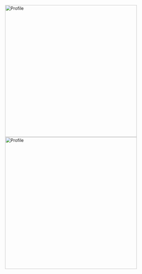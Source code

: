 <img src="https://github.com/luanbalves/luanbalves/assets/88348475/d8ba9b1c-8ee7-4745-86cf-c22330ac6096" alt="Profile" height="430">
<img src="https://github.com/luanbalves/luanbalves/assets/88348475/fb64a863-a9a3-4717-8282-06c4b42f20ba" alt="Profile" height="430">
